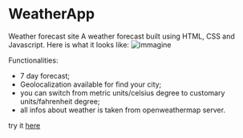 # WeatherApp
Weather forecast site
A weather forecast built using HTML, CSS and Javascript. Here is what it looks like:
![immagine](https://user-images.githubusercontent.com/7188279/154149899-519a35c3-5cfe-488c-a977-4a3ac6123bf4.png)

Functionalities: 
- 7 day forecast;
- Geolocalization available for find your city;
- you can switch from metric units/celsius degree to customary units/fahrenheit degree;
- all infos about weather is taken from openweathermap server.

try it [here](https://jean00.github.io/WeatherApp/)
